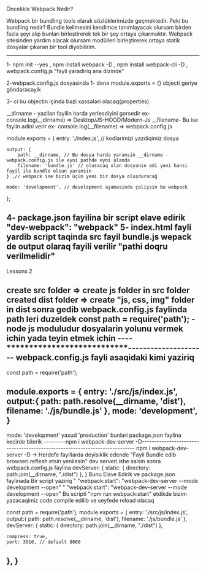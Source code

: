 Öncelikle Webpack Nedir?

Webpack bir bundling tools olarak sözlüklerimizde geçmektedir. Peki bu bundling nedir? 
Bundle kelimesini kendimce tanımlayacak olursam birden fazla şeyi alıp bunları birleştirerek tek bir şey ortaya çıkarmaktır. 
Webpack sitesinden yardım alacak olursam modülleri birleştirerek ortaya statik dosyalar çıkaran bir tool diyebilirim.

--------------------------------------------------------------------------------------------------------------------------------------------------------
1- npm init --yes , npm install webpack -D , npm install webpack-cli -D , webpack.config.js "fayli yaradiriq ana dizinde"

2-webpack.config.js dosyasinda 1- dənə module.exports = {} objecti geriye göndərəcəyik

3- ci bu objectin içində bəzi xassələri olacaq(properties)
 
__dirname - yazilan fayilin harda yerlesdiyini gorsedir ex- console.log(__dirname) => Desktop/JS-HOOD/Modern-Js
__filename- Bu ise faylin adini verir ex- console.log(__filename) => webpack.config.js

module.exports = {
    entry: './index.js', // kodlarimizi yazdiqimiz dosya

    output: {
        path: __dirname, // Bu dosya harda yaransin __dirname - webpack.config.js ile eyni pathde eyni alanda
        filename: 'bundle.js' // olusacaq olan dosyanin adi yeni hansi fayil ile bundle olsun yaransin
    } ,// webpack ise bizim üçün yeni bir dosya oluşduracağ
    
    mode: 'development', // development aşamasinda çalişsin bu webpack
};

4- package.json fayilina bir script elave edirik "dev-webpack": "webpack"
5- index.html fayli yardib script taqinda src fayil bundle.js wepack de output olaraq fayili verilir "pathi doqru verilmelidir"
----------------------------------------------------------------------------------------------------------------------------------
Lessons 2

create src folder => create js folder in src folder
created dist folder => create "js, css, img" folder in dist
sonra gedib webpack.config.js faylinda path leri duzeldek
const path = require('path'); - node js moduludur dosyalarin yolunu vermek ichin yada teyin etmek ichin
----***************************---------------------
webpack.config.js  fayli asaqidaki kimi yaziriq
-----------------------------------------------------
const path = require('path');

module.exports = {
    entry: './src/js/index.js',
    output:{
        path: path.resolve(__dirname, 'dist'), 
        filename: './js/bundle.js'
    },
    mode: 'development',
}
------------------------------------------------------
mode: 'development' yaxud  'production' bunlari package.json faylina kecirde bilerik
---------npm i webpack-dev-server -D---------------------------------------------------------------------------
npm i webpack-dev-server -D -> Herdefe fayillarda deyisiklik edende "Fayli Bundle edib browseri reflesh etsin yenilesin"  dev serveri ishe salsin
sonra webpack.config.js faylina 
devServer: {
    static: {
      directory: path.join(__dirname, "./dist")
    },
}  Bunu Elave Edirik ve 
package.json faylinada Bir script yaziriq  " "webpack:start": "webpack-dev-server --mode development --open" "
"webpack:start": "webpack-dev-server --mode development --open" Bu scripti "npm run webpack:start" etdikde bizim yazacaqimiz code compile edilib ve seyfede reload olacaq

const path = require('path');
module.exports = {
    entry: './src/js/index.js',
    output:{
        path: path.resolve(__dirname, 'dist'), 
        filename: './js/bundle.js'
    },
   devServer: {
    static: {
      directory: path.join(__dirname, "./dist")
    },

    compress: true,
    port: 3010, // default 8000
  },
}
--------------------------------------------------------------------------------------------------------------------------------------------------------
